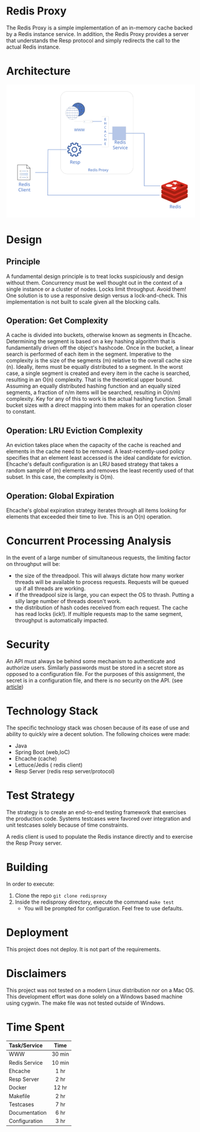 # Redis Proxy
The Redis Proxy is a simple implementation of an in-memory cache backed by a Redis instance 
service.  In addition, the Redis Proxy provides a server that understands the Resp protocol 
and simply redirects the call to the actual Redis instance.

# Architecture
![alt text](https://github.com/armin-m-garcia/redisproxy/blob/master/src/main/images/rediscache.svg)

# Design
## Principle
A fundamental design principle is to treat locks suspiciously and design without them.
Concurrency must be well thought out in the context of a single instance or a cluster of nodes.
Locks limit throughput.  Avoid them!  One solution is to use a responsive 
design versus a lock-and-check.  This implementation is not built to scale given all the blocking calls.
  
## Operation: Get Complexity
A cache is divided into buckets, otherwise known as segments in Ehcache. Determining 
the segment is based on a key hashing algorithm that is fundamentally driven off the 
object's hashcode.  Once in the bucket, a linear search is performed of each item in 
the segment.  Imperative to the complexity is the size of the segments (m) relative to the 
overall cache size (n).  Ideally, items must be equally distributed to a segment.  In the 
worst case, a single segment is created and every item in the cache is searched, resulting 
in an O(n) complexity.  That is the theoretical upper bound.  Assuming an equally 
distributed hashing function and an equally sized segments, a fraction of n/m items
will be searched, resulting in O(n/m) complexity.  Key for any of this to work is 
the actual hashing function.  Small bucket sizes with a direct mapping into them makes
for an operation closer to constant.
 
## Operation: LRU Eviction Complexity
An eviction takes place when the capacity of the cache is reached and elements in the 
cache need to be removed.  A least-recently-used policy specifies that an element least 
accessed is the ideal candidate for eviction.  Ehcache's default configuration is an LRU 
based strategy that takes a random sample of (m) elements and removes the least recently 
used of that subset.  In this case, the complexity is O(m).
  
## Operation: Global Expiration
Ehcache's global expiration strategy iterates through all items looking for elements that 
exceeded their time to live.  This is an O(n) operation.
  
# Concurrent Processing Analysis
In the event of a large number of simultaneous requests, the limiting factor on throughput 
will be:
* the size of the threadpool.  This will always dictate how many worker threads will 
  be available to process requests.  Requests will be queued up if all threads are working.
* if the threadpool size is large, you can expect the OS to thrash.  Putting 
  a silly large number of threads doesn't work.
* the distribution of hash codes received from each request.  The cache has read locks 
  (ick!).  If multiple requests map to the same segment, throughput is automatically 
  impacted. 
  
# Security
An API must always be behind some mechanism to authenticate and authorize users.  Similarly 
passwords must be stored in a secret store as opposed to a configuration file.  For the 
purposes of this assignment, the secret is in a configuration file, and there is no 
security on the API. (see [article](https://aws.amazon.com/blogs/mt/the-right-way-to-store-secrets-using-parameter-store/))

# Technology Stack
The specific technology stack was chosen because of its ease of use and ability to quickly 
wire a decent solution.  The following choices were made:

* Java
* Spring Boot (web,IoC)
* Ehcache (cache)
* Lettuce/Jedis ( redis client)
* Resp Server  (redis resp server/protocol)
    
# Test Strategy
The strategy is to create an end-to-end testing framework that exercises the 
production code.  Systems testcases were favored over integration and unit testcases 
solely because of time constraints. 

A redis client is used to populate the Redis instance directly and to exercise the Resp 
Proxy server.

# Building
In order to execute:
1.  Clone the repo `git clone redisproxy`
2.  Inside the redisproxy directory, execute the command `make test`
    * You will be prompted for configuration.  Feel free to use defaults.

# Deployment
This project does not deploy.  It is not part of the requirements.

# Disclaimers
This project was not tested on a modern Linux distribution nor on a Mac OS.  This 
development effort was done solely on a Windows based machine using cygwin.
The make file was not tested outside of Windows. 

# Time Spent
|Task/Service |    Time     | 
|:------------|:-----------:|
|WWW          |   30 min    |
|Redis Service|   10 min    |
|Ehcache      |    1 hr     |
|Resp Server  |    2 hr     |
|Docker       |   12 hr     |
|Makefile     |    2 hr     |
|Testcases    |    7 hr     |
|Documentation|    6 hr     |
|Configuration|    3 hr     |
